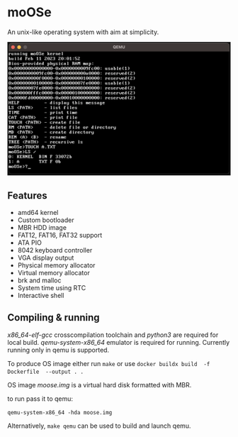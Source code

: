 # moOSe

An unix-like operating system with aim at simplicity.

![screenshot](screenshots/v0.1.png)

## Features 

* amd64 kernel
* Custom bootloader
* MBR HDD image
* FAT12, FAT16, FAT32 support
* ATA PIO
* 8042 keyboard controller
* VGA display output
* Physical memory allocator
* Virtual memory allocator
* brk and malloc
* System time using RTC
* Interactive shell

## Compiling & running

*x86_64-elf-gcc* crosscompilation toolchain and *python3* are required for local build.
*qemu-system-x86_64* emulator is required for running.
Currently running only in qemu is supported.

To produce OS image either run `make` or use `docker buildx build 
-f Dockerfile  --output . .`

OS image *moose.img* is a virtual hard disk formatted with MBR.

to run pass it to qemu:
```
qemu-system-x86_64 -hda moose.img
```

Alternatively, `make qemu` can be used to build and launch qemu.
